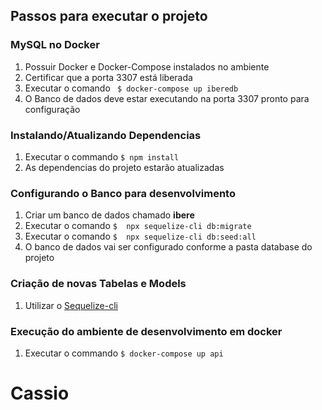 Passos para executar o projeto
-----------------------------------

### MySQL no Docker

1. Possuir Docker e Docker-Compose instalados no ambiente
2. Certificar que a porta 3307 está liberada
3. Executar o comando ``` $ docker-compose up iberedb```
4. O Banco de dados deve estar executando na porta 3307 pronto para configuração

### Instalando/Atualizando Dependencias

1. Executar o commando ``` $ npm install ```
2. As dependencias do projeto estarão atualizadas

### Configurando o Banco para desenvolvimento

1. Criar um banco de dados chamado **ibere**
2. Executar o comando ``` $  npx sequelize-cli db:migrate ```
3. Executar o comando ``` $  npx sequelize-cli db:seed:all ```
4. O banco de dados vai ser configurado conforme a pasta database do projeto

### Criação de novas Tabelas e Models

1.  Utilizar o [Sequelize-cli](https://github.com/sequelize/cli)

### Execução do ambiente de desenvolvimento em docker

1. Executar o commando ``` $ docker-compose up api ```

# Cassio
